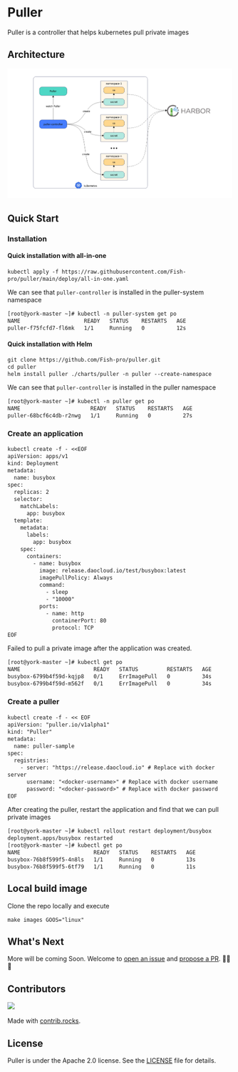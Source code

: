 # Puller
Puller is a controller that helps kubernetes pull private images

## Architecture

![puller](images/puller.png)

## Quick Start

### Installation

#### Quick installation with all-in-one

```shell
kubectl apply -f https://raw.githubusercontent.com/Fish-pro/puller/main/deploy/all-in-one.yaml
```

We can see that `puller-controller` is installed in the puller-system namespace

```
[root@york-master ~]# kubectl -n puller-system get po
NAME                    READY   STATUS    RESTARTS   AGE
puller-f75fcfd7-fl6mk   1/1     Running   0          12s
```

#### Quick installation with Helm

```shell
git clone https://github.com/Fish-pro/puller.git
cd puller
helm install puller ./charts/puller -n puller --create-namespace
```

We can see that `puller-controller` is installed in the puller namespace

```
[root@york-master ~]# kubectl -n puller get po
NAME                      READY   STATUS    RESTARTS   AGE
puller-68bcf6c4db-r2nwg   1/1     Running   0          27s
```

### Create an application

```shell
kubectl create -f - <<EOF
apiVersion: apps/v1
kind: Deployment
metadata:
  name: busybox
spec:
  replicas: 2
  selector:
    matchLabels:
      app: busybox
  template:
    metadata:
      labels:
        app: busybox
    spec:
      containers:
        - name: busybox
          image: release.daocloud.io/test/busybox:latest
          imagePullPolicy: Always
          command:
            - sleep
            - "10000"
          ports:
            - name: http
              containerPort: 80
              protocol: TCP
EOF
```

Failed to pull a private image after the application was created.

```shell
[root@york-master ~]# kubectl get po
NAME                       READY   STATUS         RESTARTS   AGE
busybox-6799b4f59d-kqjp8   0/1     ErrImagePull   0          34s
busybox-6799b4f59d-m562f   0/1     ErrImagePull   0          34s
```

### Create a puller

```shell
kubectl create -f - << EOF
apiVersion: "puller.io/v1alpha1"
kind: "Puller"
metadata:
  name: puller-sample
spec:
  registries:
    - server: "https://release.daocloud.io" # Replace with docker server
      username: "<docker-username>" # Replace with docker username
      password: "<docker-password>" # Replace with docker password
EOF
```

After creating the puller, restart the application and find that we can pull private images

```shell
[root@york-master ~]# kubectl rollout restart deployment/busybox
deployment.apps/busybox restarted
[root@york-master ~]# kubectl get po
NAME                       READY   STATUS    RESTARTS   AGE
busybox-76b8f599f5-4n8ls   1/1     Running   0          13s
busybox-76b8f599f5-6tf79   1/1     Running   0          11s
```


## Local build image

Clone the repo locally and execute

```shell
make images GOOS="linux"
```

## What's Next

More will be coming Soon. Welcome to [open an issue](https://github.com/Fish-pro/puller/issues)
and [propose a PR](https://github.com/Fish-pro/puller/pulls). 🎉🎉🎉

## Contributors

<a href="https://github.com/Fish-pro/puller/graphs/contributors">
  <img src="https://contrib.rocks/image?repo=Fish-pro/puller" />
</a>

Made with [contrib.rocks](https://contrib.rocks).

## License

Puller is under the Apache 2.0 license. See the [LICENSE](LICENSE) file for details.
